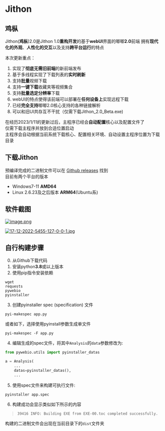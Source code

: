 # Jithon
## 鸡枞

Jithon(**鸡枞**)2.0是Jithon 1.0**重构开发**的基于**webUI**界面的唧唧**2.0**前端
拥有**现代化的外观**、**人性化的交互**以及支持**跨平台运行**的特点

本次更新重点：

1. 实现了**彻底无需旧前端**的新前端发布
2. 基于多线程实现了下载列表的**实时刷新**
3. 支持**批量**视频下载
4. 支持**一键下载**收藏夹等视频集合
5. 支持**批量选定分辨率**下载
6. webUI的特点使得该前端可以部署在**任何设备上**实现远程下载
7. 已经**完全支持**唧唧2.0核心支持的各种链接解析
8. 可以和旧UI共存互不干扰（仅需下载Jithon_2.0_Beta.exe)

在经历2023/1/11的更新过后，主程序已经会**自动配置**核心以及配置文件了  
仅需下载主程序并放到合适位置启动  
主程序会自动根据当前系统下载核心、配置相关环境、自动设置主程序位置为下载目录

## 下载Jithon
预编译完成的二进制文件可以在 [Github releases](https://github.com/JiJiDown/jithon/releases) 找到  
目前有两个平台的版本
- Windows7-11 **AMD64**
- Linux 2.6.23及之后版本 **ARM64**(Ubuntu系)
## 软件截图

[![image.png](https://i.postimg.cc/mDpyp3jL/image.png)](https://postimg.cc/jwNfL7Bm)

[![17-12-2022-5455-127-0-0-1.jpg](https://i.postimg.cc/xd4Ptyt0/17-12-2022-5455-127-0-0-1.jpg)](https://postimg.cc/xkLHdmw7)

## 自行构建步骤
0. 从Github下载代码
1. 安装python**3.8**或以上版本
2. 使用pip指令安装依赖  
```Plain
wget
requests
pywebio
pyinstaller
```
3. 创建pyinstaller spec (specification) 文件  
```Plain
pyi-makespec app.py
```  
或者如下，选择使用pyinstall参数生成单文件
```Plain
pyi-makespec -F app.py
```
4. 编辑生成的spec文件，将其中`Analysis`的`data`参数修改为:  
```Python
from pywebio.utils import pyinstaller_datas

a = Analysis(
    ...
    datas=pyinstaller_datas(),
    ...
```
5. 使用spec文件来构建可执行文件:  
```Plain
pyinstaller app.spec
```
6. 构建成功会显示类似如下所示的内容  
>`39416 INFO: Building EXE from EXE-00.toc completed successfully.`  

构建的二进制文件会出现在当前目录下的`dist`文件夹
